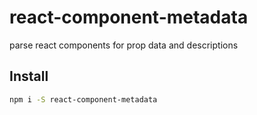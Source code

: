 # react-component-metadata

parse react components for prop data and descriptions

## Install

```sh
npm i -S react-component-metadata
```


